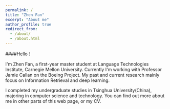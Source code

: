 ```yaml
---
permalink: /
title: "Zhen Fan"
excerpt: "About me"
author_profile: true
redirect_from: 
  - /about/
  - /about.html
---
```


####Hello！

I'm Zhen Fan, a first-year master student at Language Technologies Institute, Carnegie Mellon University. Currently I'm working with Professor Jamie Callan on the Boeing Project. My past and current research mainly focus on Information Retrieval and deep learning.

I completed my undergraduate studies in Tsinghua University(China), majoring in computer science and technology. You can find out more about me in other parts of this web page, or my CV.